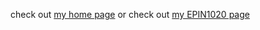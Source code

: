 check out [my home page](an-yc.github.io)
or
check out [my EPIN1020 page](an-yc.github.io/epin1020)
